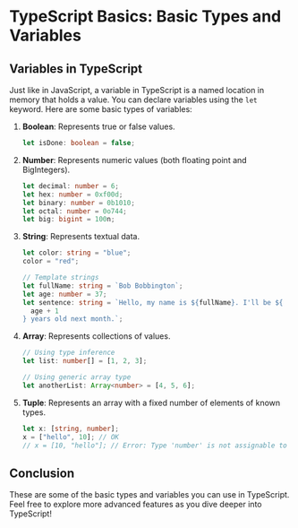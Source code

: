 # TypeScript Basics: Basic Types and Variables

## Variables in TypeScript

Just like in JavaScript, a variable in TypeScript is a named location in memory that holds a value. You can declare variables using the `let` keyword. Here are some basic types of variables:

1. **Boolean**: Represents true or false values.

   ```typescript
   let isDone: boolean = false;
   ```

2. **Number**: Represents numeric values (both floating point and BigIntegers).

   ```typescript
   let decimal: number = 6;
   let hex: number = 0xf00d;
   let binary: number = 0b1010;
   let octal: number = 0o744;
   let big: bigint = 100n;
   ```

3. **String**: Represents textual data.

   ```typescript
   let color: string = "blue";
   color = "red";

   // Template strings
   let fullName: string = `Bob Bobbington`;
   let age: number = 37;
   let sentence: string = `Hello, my name is ${fullName}. I'll be ${
     age + 1
   } years old next month.`;
   ```

4. **Array**: Represents collections of values.

   ```typescript
   // Using type inference
   let list: number[] = [1, 2, 3];

   // Using generic array type
   let anotherList: Array<number> = [4, 5, 6];
   ```

5. **Tuple**: Represents an array with a fixed number of elements of known types.
   ```typescript
   let x: [string, number];
   x = ["hello", 10]; // OK
   // x = [10, "hello"]; // Error: Type 'number' is not assignable to type 'string'.
   ```

## Conclusion

These are some of the basic types and variables you can use in TypeScript. Feel free to explore more advanced features as you dive deeper into TypeScript!